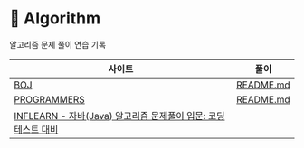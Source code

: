 # 📍  Algorithm
알고리즘 문제 풀이 연습 기록

| 사이트  | 풀이                                                                                             |
|------|------------------------------------------------------------------------------------------------|
|  [BOJ](https://www.acmicpc.net/)    | [README.md](https://github.com/princenim/algorithm/tree/master/src/main/BOJ)                   |
|  [PROGRAMMERS](https://school.programmers.co.kr/learn/challenges?order=recent&page=1&languages=java&partIds=33882)  | [README.md](https://github.com/princenim/algorithm/blob/master/src/main/PROGRAMMERS/README.md) |
|  [INFLEARN - 자바(Java) 알고리즘 문제풀이 입문: 코딩테스트 대비](https://www.inflearn.com/course/%EC%9E%90%EB%B0%94-%EC%95%8C%EA%B3%A0%EB%A6%AC%EC%A6%98-%EB%AC%B8%EC%A0%9C%ED%92%80%EC%9D%B4-%EC%BD%94%ED%85%8C%EB%8C%80%EB%B9%84/dashboard) |                                                                                                |